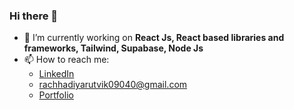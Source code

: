 ### Hi there 👋

- 🔭 I’m currently working on **React Js, React based libraries and frameworks, Tailwind, Supabase, Node Js**
- 📫 How to reach me: 
  - [LinkedIn](https://www.linkedin.com/in/rutvik-rachhadiya-8aa168149/)
  - <rachhadiyarutvik09040@gmail.com>
  - [Portfolio](https://rutvikjr.com/)
<!--
**RutvikiJR/RutvikJR** is a ✨ _special_ ✨ repository because its `README.md` (this file) appears on your GitHub profile.

Here are some ideas to get you started:

- 🔭 I’m currently working on Angular and ReactJS
- 🌱 I’m currently learning NODE JS
- 👯 I’m looking to collaborate on
- 🤔 I’m looking for help with ...
- 💬 Ask me about ...
- 📫 How to reach me: ...
- 😄 Pronouns: ...
- ⚡ Fun fact: ...
-->
